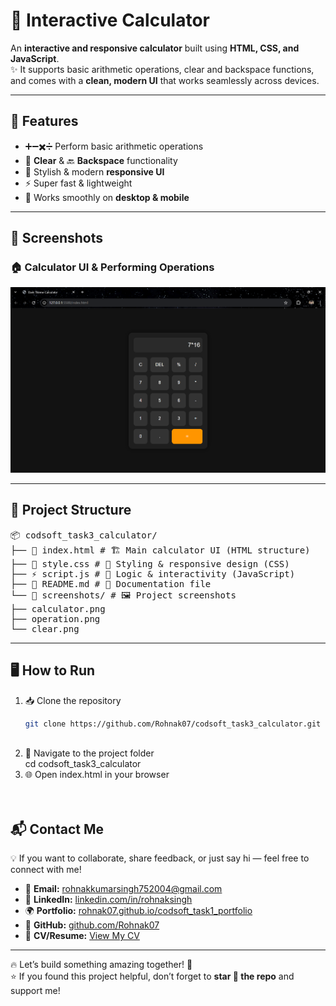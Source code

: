 # 🧮 Interactive Calculator  

An **interactive and responsive calculator** built using **HTML, CSS, and JavaScript**.  
✨ It supports basic arithmetic operations, clear and backspace functions, and comes with a **clean, modern UI** that works seamlessly across devices.  

---

## 🚀 Features  

- ➕➖✖️➗ Perform basic arithmetic operations  
- 🔄 **Clear** & 🔙 **Backspace** functionality  
- 🎨 Stylish & modern **responsive UI**  
- ⚡ Super fast & lightweight  
- 📱 Works smoothly on **desktop & mobile**  

---

## 📸 Screenshots  

### 🏠 Calculator UI & Performing Operations 
![Calculator](screenshot/image.png)  

---

## 📂 Project Structure  
<pre>📦 codsoft_task3_calculator/
├── 📄 index.html # 🏗️ Main calculator UI (HTML structure)
├── 🎨 style.css # 💅 Styling & responsive design (CSS)
├── ⚡ script.js # 🧠 Logic & interactivity (JavaScript)
├── 📝 README.md # 📖 Documentation file
└── 📸 screenshots/ # 🖼️ Project screenshots
├── calculator.png
├── operation.png
└── clear.png </pre>



---

## 🖥️ How to Run  

1. 📥 Clone the repository  
   ```bash
   git clone https://github.com/Rohnak07/codsoft_task3_calculator.git



2. 📂 Navigate to the project folder
   <br>
   cd codsoft_task3_calculator
3. 🌐 Open index.html in your browser
   <br>
    <br>
     <br>


  ## 📬 Contact Me  

💡 If you want to collaborate, share feedback, or just say hi — feel free to connect with me!  

- 📧 **Email:** [rohnakkumarsingh752004@gmail.com](mailto:rohnakkumarsingh752004@gmail.com)  
- 💼 **LinkedIn:** [linkedin.com/in/rohnaksingh](https://www.linkedin.com/in/rohnaksingh)  
- 🌍 **Portfolio:** [rohnak07.github.io/codsoft_task1_portfolio](https://rohnak07.github.io/codsoft_task1_portfolio/)  
- 🐙 **GitHub:** [github.com/Rohnak07](https://github.com/Rohnak07)  
- 📄 **CV/Resume:** [View My CV](https://drive.google.com/file/d/1UC9H4ic3ZsaOeTGE2-FmFe6_kDoAVVtI/view?usp=drivesdk)  
---

🔥 Let’s build something amazing together! 🚀  
⭐ If you found this project helpful, don’t forget to **star 🌟 the repo** and support me!

  
 
   

